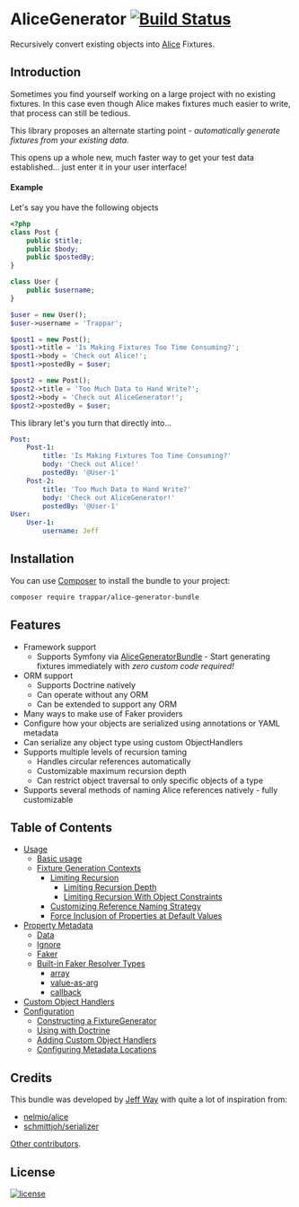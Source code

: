 AliceGenerator [![Build Status](https://travis-ci.org/trappar/AliceGenerator.svg?branch=master)](https://travis-ci.org/trappar/AliceGenerator)
==============

Recursively convert existing objects into [Alice](https://github.com/nelmio/alice) Fixtures.

## Introduction

Sometimes you find yourself working on a large project with no existing fixtures.
In this case even though Alice makes fixtures much easier to write, that process can still be tedious.

This library proposes an alternate starting point - *automatically generate fixtures from your existing data.*

This opens up a whole new, much faster way to get your test data established... just enter it in your user interface!

#### Example

Let's say you have the following objects

```php
<?php
class Post {
    public $title;
    public $body;
    public $postedBy;
}

class User {
    public $username;
}

$user = new User();
$user->username = 'Trappar';

$post1 = new Post();
$post1->title = 'Is Making Fixtures Too Time Consuming?';
$post1->body = 'Check out Alice!';
$post1->postedBy = $user;

$post2 = new Post();
$post2->title = 'Too Much Data to Hand Write?';
$post2->body = 'Check out AliceGenerator!';
$post2->postedBy = $user;
```

This library let's you turn that directly into...

```yaml
Post:
    Post-1:
        title: 'Is Making Fixtures Too Time Consuming?'
        body: 'Check out Alice!'
        postedBy: '@User-1'
    Post-2:
        title: 'Too Much Data to Hand Write?'
        body: 'Check out AliceGenerator!'
        postedBy: '@User-1'
User:
    User-1:
        username: Jeff
```

## Installation

You can use [Composer](https://getcomposer.org/) to install the bundle to your project:

```bash
composer require trappar/alice-generator-bundle
```

## Features

* Framework support
  * Supports Symfony via [AliceGeneratorBundle](https://github.com/trappar/AliceGeneratorBundle) - Start generating fixtures immediately with *zero custom code required!*
* ORM support
  * Supports Doctrine natively
  * Can operate without any ORM
  * Can be extended to support any ORM
* Many ways to make use of Faker providers
* Configure how your objects are serialized using annotations or YAML metadata
* Can serialize any object type using custom ObjectHandlers
* Supports multiple levels of recursion taming
  * Handles circular references automatically
  * Customizable maximum recursion depth
  * Can restrict object traversal to only specific objects of a type
* Supports several methods of naming Alice references natively - fully customizable

## Table of Contents

* [Usage](doc/usage.md)
  * [Basic usage](doc/usage.md#basic-usage)
  * [Fixture Generation Contexts](doc/usage.md#fixture-generation-contexts)
    * [Limiting Recursion](doc/usage.md#limiting-recursion)
      * [Limiting Recursion Depth](doc/usage.md#limiting-recursion-depth)
      * [Limiting Recursion With Object Constraints](doc/usage.md#limiting-recursion-with-object-constraints)
    * [Customizing Reference Naming Strategy](doc/usage.md#customizing-reference-naming-strategy)
    * [Force Inclusion of Properties at Default Values](doc/usage.md#force-inclusion-of-properties-at-default-values)
* [Property Metadata](doc/metadata.md)
  * [Data](doc/metadata.md#data)
  * [Ignore](doc/metadata.md#ignore)
  * [Faker](doc/metadata.md#faker)
  * [Built-in Faker Resolver Types](doc/metadata.md#built-in-faker-resolver-types)
    * [array](doc/metadata.md#array)
    * [value-as-arg](doc/metadata.md#value-as-arg)
    * [callback](doc/metadata.md#callback)
* [Custom Object Handlers](doc/custom-object-handlers.md)
* [Configuration](doc/configuration.md)
  * [Constructing a FixtureGenerator](doc/configuration.md#constructing-a-fixturegenerator)
  * [Using with Doctrine](doc/configuration.md#using-with-doctrine)
  * [Adding Custom Object Handlers](doc/configuration.md#adding-custom-object-handlers)
  * [Configuring Metadata Locations](doc/configuration.md#configuring-metadata-locations)

## Credits

This bundle was developed by [Jeff Way](https://github.com/trappar) with quite a lot of inspiration from:
 * [nelmio/alice](https://github.com/nelmio/alice)
 * [schmittjoh/serializer](https://github.com/schmittjoh/serializer)

[Other contributors](https://github.com/trappar/AliceGenerator/graphs/contributors).

## License

[![license](https://img.shields.io/badge/license-MIT-red.svg?style=flat-square)](Resources/meta/LICENSE)